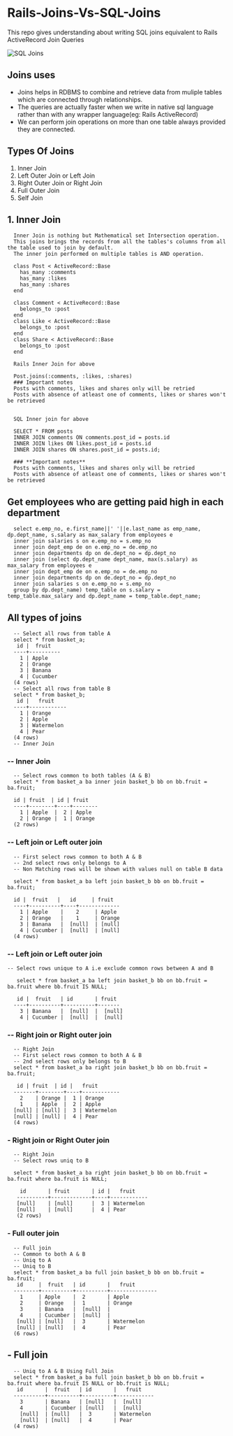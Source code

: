 # Rails-Joins-Vs-SQL-Joins
<p>This repo gives understanding about writing SQL joins equivalent to Rails ActiveRecord Join Queries</p>

  ![SQL Joins](http://www.postgresqltutorial.com/wp-content/uploads/2018/12/PostgreSQL-Joins.png)


## Joins uses
<ul>
<li>Joins helps in RDBMS to combine and retrieve data from muliple tables which are connected through relationships.<l/i>
<li>The queries are actually faster when we write in native sql language rather than with any wrapper language(eg: Rails ActiveRecord)</li>
<li>We can perform join operations on more than one table always provided they are connected.</li>
</ul>


## Types Of Joins
  1. Inner Join
  2. Left Outer Join or Left Join
  3. Right Outer Join or Right Join
  4. Full Outer Join
  5. Self Join

## 1. Inner Join
      Inner Join is nothing but Mathematical set Intersection operation.
      This joins brings the records from all the tables's columns from all the table used to join by default.
      The inner join performed on multiple tables is AND operation.

      class Post < ActiveRecord::Base
        has_many :comments
        has_many :likes
        has_many :shares
      end

      class Comment < ActiveRecord::Base
        belongs_to :post
      end
      class Like < ActiveRecord::Base
        belongs_to :post
      end
      class Share < ActiveRecord::Base
        belongs_to :post
      end

      Rails Inner Join for above
      
      Post.joins(:comments, :likes, :shares)
      ### Important notes
      Posts with comments, likes and shares only will be retried
      Posts with absence of atleast one of comments, likes or shares won't be retrieved


      SQL Inner join for above

      SELECT * FROM posts
      INNER JOIN comments ON comments.post_id = posts.id
      INNER JOIN likes ON likes.post_id = posts.id
      INNER JOIN shares ON shares.post_id = posts.id;

      ### **Important notes**
      Posts with comments, likes and shares only will be retried
      Posts with absence of atleast one of comments, likes or shares won't be retrieved


## Get employees who are getting paid high in each department

      select e.emp_no, e.first_name||' '||e.last_name as emp_name, dp.dept_name, s.salary as max_salary from employees e
      inner join salaries s on e.emp_no = s.emp_no
      inner join dept_emp de on e.emp_no = de.emp_no
      inner join departments dp on de.dept_no = dp.dept_no
      inner join (select dp.dept_name dept_name, max(s.salary) as max_salary from employees e
      inner join dept_emp de on e.emp_no = de.emp_no
      inner join departments dp on de.dept_no = dp.dept_no
      inner join salaries s on e.emp_no = s.emp_no
      group by dp.dept_name) temp_table on s.salary = temp_table.max_salary and dp.dept_name = temp_table.dept_name;

      
## All types of joins
      -- Select all rows from table A
      select * from basket_a;
       id |  fruit   
      ----+----------
        1 | Apple
        2 | Orange
        3 | Banana
        4 | Cucumber
      (4 rows)
      -- Select all rows from table B
      select * from basket_b;
       id |   fruit    
      ----+------------
        1 | Orange
        2 | Apple
        3 | Watermelon
        4 | Pear
      (4 rows)
      -- Inner Join

### -- Inner Join
      -- Select rows common to both tables (A & B)
      select * from basket_a ba inner join basket_b bb on bb.fruit = ba.fruit;

      id | fruit  | id | fruit  
      ----+--------+----+--------
        1 | Apple  |  2 | Apple
        2 | Orange |  1 | Orange
      (2 rows)
### -- Left join or Left outer join
      -- First select rows common to both A & B
      -- 2nd select rows only belongs to A
      -- Non Matching rows will be shown with values null on table B data
      
      select * from basket_a ba left join basket_b bb on bb.fruit = ba.fruit;
      
      id |  fruit   |   id     | fruit  
      ----+----------+----+-------------
        1 | Apple    |    2     | Apple
        2 | Orange   |    1     | Orange
        3 | Banana   |  [null]  | [null]
        4 | Cucumber |  [null]  | [null]
      (4 rows)
### -- Left join or Left outer join
    -- Select rows unique to A i.e exclude common rows between A and B
    
       select * from basket_a ba left join basket_b bb on bb.fruit = ba.fruit where bb.fruit IS NULL;
       
       id |  fruit   | id       | fruit 
      ----+----------+----------+-------
        3 | Banana   |  [null]  |  [null]
        4 | Cucumber |  [null]  |  [null]
      
### -- Right join or Right outer join
      
      -- Right Join
      -- First select rows common to both A & B
      -- 2nd select rows only belongs to B
      select * from basket_a ba right join basket_b bb on bb.fruit = ba.fruit;

       id | fruit  | id |   fruit    
      -------+--------+----+------------
        2    | Orange |  1 | Orange
        1    | Apple  |  2 | Apple
      [null] | [null] |  3 | Watermelon
      [null] | [null] |  4 | Pear
      (4 rows)
### - Right join or Right Outer join
      -- Right Join
      -- Select rows uniq to B
      
      select * from basket_a ba right join basket_b bb on bb.fruit = ba.fruit where ba.fruit is NULL;

        id       | fruit       | id |   fruit    
       ----------+-------------+----+------------
       [null]    | [null]      |  3 | Watermelon
       [null]    | [null]      |  4 | Pear
       (2 rows)
### - Full outer join
      -- Full join
      -- Common to both A & B
      -- Uniq to A
      -- Uniq to B
      select * from basket_a ba full join basket_b bb on bb.fruit = ba.fruit;
       id     |  fruit   | id       |   fruit    
      --------+----------+----------+---------------
        1     | Apple    |  2       | Apple
        2     | Orange   |  1       | Orange
        3     | Banana   |  [null]  | 
        4     | Cucumber |  [null]  | 
       [null] | [null]   |  3       | Watermelon
       [null] | [null]   |  4       | Pear
      (6 rows)

## - Full join
      -- Uniq to A & B Using Full Join
      select * from basket_a ba full join basket_b bb on bb.fruit = ba.fruit where ba.fruit IS NULL or bb.fruit is NULL;
       id       |  fruit   | id       |   fruit    
      ----------+----------+----------+------------
        3       | Banana   | [null]   |  [null]
        4       | Cucumber | [null]   |  [null]
        [null]  | [null]   |  3       | Watermelon
        [null]  | [null]   |  4       | Pear
      (4 rows)

      

